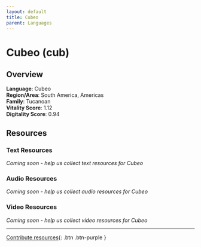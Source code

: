 ```yaml
---
layout: default
title: Cubeo
parent: Languages
---
```


# Cubeo (cub)

## Overview

**Language**: Cubeo  
**Region/Area**: South America, Americas  
**Family**: Tucanoan  
**Vitality Score**: 1.12  
**Digitality Score**: 0.94  

## Resources

### Text Resources
*Coming soon - help us collect text resources for Cubeo*

### Audio Resources
*Coming soon - help us collect audio resources for Cubeo*

### Video Resources
*Coming soon - help us collect video resources for Cubeo*

---

[Contribute resources](https://fairtrain.github.io/){: .btn .btn-purple }
